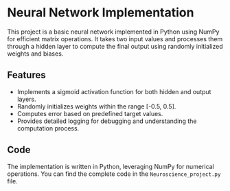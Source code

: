 # Neural Network Implementation

This project is a basic neural network implemented in Python using NumPy for efficient matrix operations. It takes two input values and processes them through a hidden layer to compute the final output using randomly initialized weights and biases.

## Features

- Implements a sigmoid activation function for both hidden and output layers.
- Randomly initializes weights within the range [-0.5, 0.5].
- Computes error based on predefined target values.
- Provides detailed logging for debugging and understanding the computation process.

## Code

The implementation is written in Python, leveraging NumPy for numerical operations. You can find the complete code in the `Neuroscience_project.py` file.

